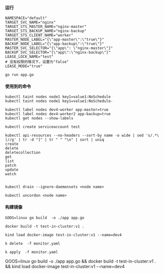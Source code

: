 #### 运行
```shell
NAMESPACE="default"
TARGET_SVC_NAME="nginx"
TARGET_STS_MASTER_NAME="nginx-master"
TARGET_STS_BACKUP_NAME="nginx-backup"
TARGET_STS_CLIENT_NAME="worker"
MASTER_NODE_LABEL="{\"app-master\":\"true\"}"
BACKUP_NODE_LABEL="{\"app-backup\":\"true\"}"
MASTER_SVC_SELECTOR="{\"app\": \"nginx-master\"}"
BACKUP_SVC_SELECTOR="{\"app\":\"nginx-backup\"}"
LEASE_LOCK_NAME="test"
# 没有权限的情况下，设置为"false"
LEASE_MODE="true"

go run app.go
```


#### 使用到的命令
```shell
kubectl taint nodes node1 key1=value1:NoSchedule
kubectl taint nodes node1 key1=value1:NoSchedule-

kubectl label nodes dev4-worker app-master=true
kubectl label nodes dev4-worker2 app-backup=true
kubectl get nodes --show-labels

kubectl create serviceaccount test

kubectl api-resources --no-headers --sort-by name -o wide | sed 's/.*\[//g' | tr -d "]" | tr " " "\n" | sort | uniq
create
delete
deletecollection
get
list
patch
update
watch


kubectl drain --ignore-daemonsets <node name>

kubectl uncordon <node name>

```


#### 构建镜像

```shell
GOOS=linux go build  -o ./app app.go

docker build -t test-in-cluster:v1 .

kind load docker-image test-in-cluster:v1 --name=dev4

k delete  -f monitor.yaml

k apply  -f monitor.yaml
```



GOOS=linux go build  -o ./app app.go && docker build -t test-in-cluster:v1 . && kind load docker-image test-in-cluster:v1 --name=dev4